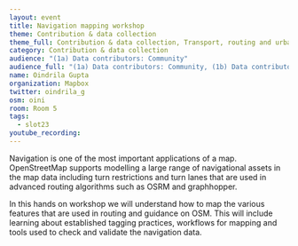 ```yaml
---
layout: event
title: Navigation mapping workshop
theme: Contribution & data collection
theme_full: Contribution & data collection, Transport, routing and urban planning
category: Contribution & data collection
audience: "(1a) Data contributors: Community"
audience_full: "(1a) Data contributors: Community, (1b) Data contributors: Public administration (open data, data feedback...), (1c) Data contributors: Companies (data feedback, driven by need of data...), (2a) Data users: Commercial, (2b) Data users: Non-profit and public service, (2c) Data users: Personal"
name: Oindrila Gupta
organization: Mapbox
twitter: oindrila_g
osm: oini
room: Room 5
tags:
  - slot23
youtube_recording:
---
```

Navigation is one of the most important applications of a map. OpenStreetMap supports modelling a large range of navigational assets in the map data including turn restrictions and turn lanes that are used in advanced routing algorithms such as OSRM and graphhopper.

In this hands on workshop we will understand how to map the various features that are used in routing and guidance on OSM. This will include learning about established tagging practices, workflows for mapping and tools used to check and validate the navigation data.

